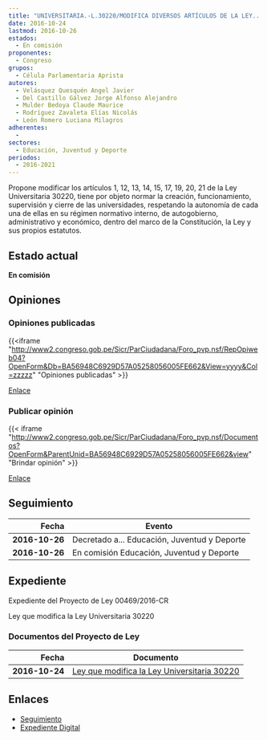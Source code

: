 ```yaml
---
title: "UNIVERSITARIA.-L.30220/MODIFICA DIVERSOS ARTÍCULOS DE LA LEY...."
date: 2016-10-24
lastmod: 2016-10-26
estados: 
  - En comisión
proponentes: 
  - Congreso
grupos: 
  - Célula Parlamentaria Aprista
autores: 
  - Velásquez Quesquén Angel Javier
  - Del Castillo Gálvez Jorge Alfonso Alejandro
  - Mulder Bedoya Claude Maurice
  - Rodríguez Zavaleta Elías Nicolás
  - León Romero Luciana Milagros
adherentes: 
  - 
sectores: 
  - Educación, Juventud y Deporte
periodos: 
  - 2016-2021
---
```


Propone modificar los artículos 1, 12, 13, 14, 15, 17, 19, 20, 21 de la Ley Universitaria 30220, tiene por objeto normar la creación, funcionamiento, supervisión y cierre de las universidades, respetando la autonomía de cada una de ellas en su régimen normativo interno, de autogobierno, administrativo y económico, dentro del marco de la Constitución, la Ley y sus propios estatutos.


## Estado actual

**En comisión**

## Opiniones

### Opiniones publicadas

{{<iframe "http://www2.congreso.gob.pe/Sicr/ParCiudadana/Foro_pvp.nsf/RepOpiweb04?OpenForm&Db=BA56948C6929D57A05258056005FE662&View=yyyy&Col=zzzzz" "Opiniones publicadas" >}}

[Enlace](http://www2.congreso.gob.pe/Sicr/ParCiudadana/Foro_pvp.nsf/RepOpiweb04?OpenForm&Db=BA56948C6929D57A05258056005FE662&View=yyyy&Col=zzzzz)
### Publicar opinión

{{< iframe "http://www2.congreso.gob.pe/Sicr/ParCiudadana/Foro_pvp.nsf/Documentos?OpenForm&ParentUnid=BA56948C6929D57A05258056005FE662&view" "Brindar opinión" >}}

[Enlace](http://www2.congreso.gob.pe/Sicr/ParCiudadana/Foro_pvp.nsf/Documentos?OpenForm&ParentUnid=BA56948C6929D57A05258056005FE662&view)

## Seguimiento

| Fecha | Evento |
|------:|--------|
| **2016-10-26** | Decretado a... Educación, Juventud y Deporte|
| **2016-10-26** | En comisión Educación, Juventud y Deporte|


## Expediente

Expediente del Proyecto de Ley 00469/2016-CR

Ley que modifica la Ley Universitaria 30220


### Documentos del Proyecto de Ley

| Fecha | Documento |
|------:|--------|
| **2016-10-24** | [Ley que modifica la Ley Universitaria 30220](http://www.leyes.congreso.gob.pe/Documentos/2016_2021/Proyectos_de_Ley_y_de_Resoluciones_Legislativas/PL0046920161021..pdf) |

## Enlaces 

- [Seguimiento](http://www2.congreso.gob.pe/Sicr/TraDocEstProc/CLProLey2016.nsf/f7fff46988ca05b1052578e100829cc7/8b922399d033b41c052580560060b7db?OpenDocument)
- [Expediente Digital](http://www2.congreso.gob.pehttp://www2.congreso.gob.pe/Sicr/TraDocEstProc/CLProLey2016.nsf/f7fff46988ca05b1052578e100829cc7/8b922399d033b41c052580560060b7db?OpenDocument&Click=05257FB7005EB655.eb71d0cf91d8294e05256cdf006b5706/$Body/0.1C6C)
